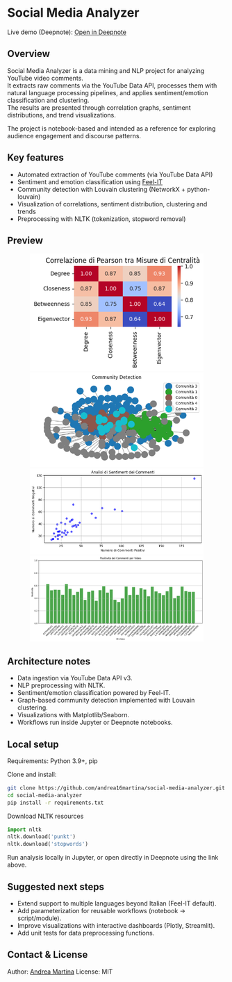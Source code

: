 # Social Media Analyzer

Live demo (Deepnote): [Open in Deepnote](https://deepnote.com/workspace/Social-Media-Mining-Project-7ea5d0be-1b39-4e39-aa40-6413790a6c36/project/Social-Media-Analyzer-Project-to-Analyze-Youtube-Channel-1c0129d4-1c28-4a60-b6a1-1e26bf403598/notebook/Project-14b36c05d5ef42a79c6f1ea232d6936a)

## Overview

Social Media Analyzer is a data mining and NLP project for analyzing YouTube video comments.  
It extracts raw comments via the YouTube Data API, processes them with natural language processing pipelines, and applies sentiment/emotion classification and clustering.  
The results are presented through correlation graphs, sentiment distributions, and trend visualizations.

The project is notebook-based and intended as a reference for exploring audience engagement and discourse patterns.

## Key features

- Automated extraction of YouTube comments (via YouTube Data API)  
- Sentiment and emotion classification using [Feel-IT](https://github.com/MilaNLProc/feel-it)  
- Community detection with Louvain clustering (NetworkX + python-louvain)  
- Visualization of correlations, sentiment distribution, clustering and trends  
- Preprocessing with NLTK (tokenization, stopword removal)

## Preview

<p align="center">
  <img src="social-media-analyzer/graph/pearson_smanalyzer.png" width="400" alt="Pearson Correlation">
  <img src="social-media-analyzer/graph/clustering_smanalyzer.png" width="400" alt="User Clustering">
  <img src="social-media-analyzer/graph/sentiment_smanalyzer.png" width="400" alt="Sentiment Distribution">
  <img src="social-media-analyzer/graph/positivity_smanayzer.png" width="400" alt="Positivity Trend">
</p>


## Architecture notes

- Data ingestion via YouTube Data API v3.  
- NLP preprocessing with NLTK.  
- Sentiment/emotion classification powered by Feel-IT.  
- Graph-based community detection implemented with Louvain clustering.  
- Visualizations with Matplotlib/Seaborn.  
- Workflows run inside Jupyter or Deepnote notebooks.

## Local setup

Requirements: Python 3.9+, pip

Clone and install:

```bash
git clone https://github.com/andrea16martina/social-media-analyzer.git
cd social-media-analyzer
pip install -r requirements.txt
```

Download NLTK resources

```python
import nltk
nltk.download('punkt')
nltk.download('stopwords')
```

Run analysis locally in Jupyter, or open directly in Deepnote using the link above.

## Suggested next steps

- Extend support to multiple languages beyond Italian (Feel-IT default).
- Add parameterization for reusable workflows (notebook → script/module).
- Improve visualizations with interactive dashboards (Plotly, Streamlit).
- Add unit tests for data preprocessing functions.

## Contact & License

Author: [Andrea Martina](https://andreamartina.vercel.app)
License: MIT
